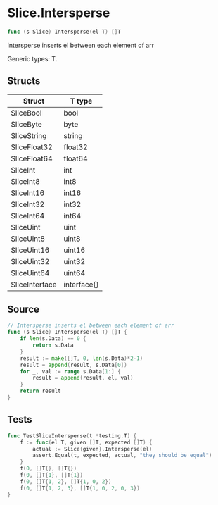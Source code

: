 # Slice.Intersperse

```go
func (s Slice) Intersperse(el T) []T
```

Intersperse inserts el between each element of arr

Generic types: T.

## Structs

| Struct | T type |
| ------ | ------ |
| SliceBool | bool |
| SliceByte | byte |
| SliceString | string |
| SliceFloat32 | float32 |
| SliceFloat64 | float64 |
| SliceInt | int |
| SliceInt8 | int8 |
| SliceInt16 | int16 |
| SliceInt32 | int32 |
| SliceInt64 | int64 |
| SliceUint | uint |
| SliceUint8 | uint8 |
| SliceUint16 | uint16 |
| SliceUint32 | uint32 |
| SliceUint64 | uint64 |
| SliceInterface | interface{} |

## Source

```go
// Intersperse inserts el between each element of arr
func (s Slice) Intersperse(el T) []T {
	if len(s.Data) == 0 {
		return s.Data
	}
	result := make([]T, 0, len(s.Data)*2-1)
	result = append(result, s.Data[0])
	for _, val := range s.Data[1:] {
		result = append(result, el, val)
	}
	return result
}
```

## Tests

```go
func TestSliceIntersperse(t *testing.T) {
	f := func(el T, given []T, expected []T) {
		actual := Slice{given}.Intersperse(el)
		assert.Equal(t, expected, actual, "they should be equal")
	}
	f(0, []T{}, []T{})
	f(0, []T{1}, []T{1})
	f(0, []T{1, 2}, []T{1, 0, 2})
	f(0, []T{1, 2, 3}, []T{1, 0, 2, 0, 3})
}
```